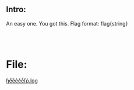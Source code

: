 ## Intro:
An easy one. You got this. Flag format: flag{string}

<br/><br/>

# File:
[ɧểȅêḗễľῥ.log](https://github.com/ChronosPK/Sibiu_Academic_CTF/files/10254121/e.l.log)
